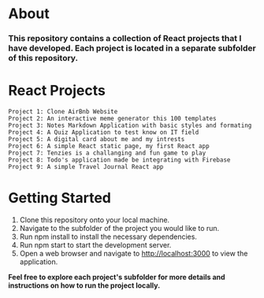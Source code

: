 # About

<h3>This repository contains a collection of React projects that I have developed. Each project is located in a separate subfolder of this repository.</h3>

# React Projects

    Project 1: Clone AirBnb Website
    Project 2: An interactive meme generator this 100 templates 
    Project 3: Notes Markdown Application with basic styles and formating
    Project 4: A Quiz Application to test know on IT field
    Project 5: A digital card about me and my intrests
    Project 6: A simple React static page, my first React app
    Project 7: Tenzies is a challanging and fun game to play
    Project 8: Todo's application made be integrating with Firebase
    Project 9: A simple Travel Journal React app
    

# Getting Started


1. Clone this repository onto your local machine.
2. Navigate to the subfolder of the project you would like to run.
3. Run npm install to install the necessary dependencies.
4. Run npm start to start the development server.
5. Open a web browser and navigate to [http://localhost:3000](http://localhost:3000) to view the application.





**Feel free to explore each project's subfolder for more details and instructions on how to run the project locally.**
